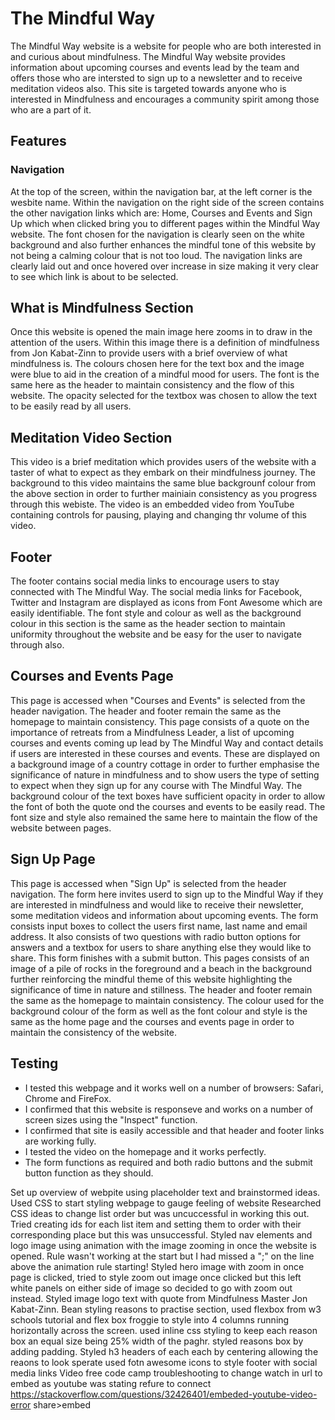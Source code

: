 # The Mindful Way

The Mindful Way website is a website for people who are both interested in and curious about mindfulness. The Mindful Way website provides information about upcoming courses and events lead by the team and offers those who are intersted to sign up to a newsletter and to receive meditation videos also. This site is targeted towards anyone who is interested in Mindfulness and encourages a community spirit among those who are a part of it.

## Features

### Navigation
At the top of the screen, within the navigation bar, at the left corner is the wesbite name.
Within the navigation on the right side of the screen contains the other navigation links which are: Home, Courses and Events and Sign Up which when clicked bring you to different pages within the Mindful Way website.
The font chosen for the navigation is clearly seen on the white background and also further enhances the mindful tone of this website by not being a calming colour that is not too loud. 
The navigation links are clearly laid out and once hovered over increase in size making it very clear to see which link is about to be selected.

## What is Mindfulness Section
Once this website is opened the main image here zooms in to draw in the attention of the users. 
Within this image there is a definition of mindfulness from Jon Kabat-Zinn to provide users with a brief overview of what mindfulness is.
The colours chosen here for the text box and the image were blue to aid in the creation of a mindful mood for users. 
The font is the same here as the header to maintain consistency and the flow of this website. 
The opacity selected for the textbox was chosen to allow the text to be easily read by all users.

## Meditation Video Section
This video is a brief meditation which provides users of the website with a taster of what to expect as they embark on their mindfulness journey. 
The background to this video maintains the same blue backgrounf colour from the above section in order to further mainiain consistency as you progress through this webiste. 
The video is an embedded video from YouTube containing controls for pausing, playing and changing thr volume of this video.

## Footer
The footer contains social media links to encourage users to stay connected with The Mindful Way. 
The social media links for Facebook, Twitter and Instagram are displayed as icons from Font Awesome which are easily identifiable.
The font style and colour as well as the background colour in this section is the same as the header section to maintain uniformity throughout the website and be easy for the user to navigate through also.

## Courses and Events Page
This page is accessed when "Courses and Events" is selected from the header navigation.
The header and footer remain the same as the homepage to maintain consistency.
This page consists of a quote on the importance of retreats from a Mindfulness Leader, a list of upcoming courses and events coming up lead by The Mindful Way and contact details if users are interested in these courses and events.
These are displayed on a background image of a country cottage in order to further emphasise the significance of nature in mindfulness and to show users the type of setting to expect when they sign up for any course with The Mindful Way.
The background colour of the text boxes have sufficient opacity in order to allow the font of both the quote ond the courses and events to be easily read.
The font size and style also remained the same here to maintain the flow of the website between pages.

## Sign Up Page
This page is accessed when "Sign Up" is selected from the header navigation.
The form here invites userd to sign up to the Mindful Way if they are interested in mindfulness and would like to receive their newsletter, some meditation videos and information about upcoming events.
The form consists input boxes to collect the users first name, last name and email address. It also consists of two questions with radio button options for answers and a textbox for users to share anything else they would like to share. This form finishes with a submit button.
This pages consists of an image of a pile of rocks in the foreground and a beach in the background further reinforcing the mindful theme of this website highlighting the significance of time in nature and stillness. 
The header and footer remain the same as the homepage to maintain consistency.
The colour used for the background colour of the form as well as the font colour and style is the same as the home page and the courses and events page in order to maintain the consistency of the website.

## Testing
- I tested this webpage and it works well on a number of browsers: Safari, Chrome and FireFox.
- I confirmed that this website is responseve and works on a number of screen sizes using the "Inspect" function.
- I confirmed that site is easily accessible and that header and footer links are working fully.
- I tested the video on the homepage and it works perfectly.
- The form functions as required and both radio buttons and the submit button function as they should.


Set up overview of webpite using placeholder text and brainstormed ideas.
Used CSS to start styling webpage to gauge feeling of website
Researched CSS ideas to change list order but was uncuccessful in working this out. Tried creating ids for each list item and setting them to order with their corresponding place but this was unsuccessful.
Styled nav elements and logo image using animation with the image zooming in once the website is opened. Rule wasn't working at the start but I had missed a ";" on the line above the animation rule starting!
Styled hero image with zoom in once page is clicked, tried to style zoom out image once clicked but this left white panels on either side of image so decided to go with zoom out instead.
Styled image logo text with quote from Mindfulness Master Jon Kabat-Zinn.
Bean styling reasons to practise section, used flexbox from w3 schools tutorial and flex box froggie to style into 4 columns running horizontally across the screen.
used inline css styling to keep each reason box an equal size being 25% width of the paghr. styled reasons box by adding padding.
Styled h3 headers of each each by centering allowing the reaons to look sperate
used fotn awesome icons to style footer with social media links 
Video free code camp troubleshooting to change watch in url to embed as youtube was stating refure to connect 
https://stackoverflow.com/questions/32426401/embeded-youtube-video-error share>embed 